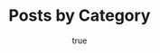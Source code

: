---
title: "Posts by Category"
layout: categories
permalink: /categories/
author_profile: true
author:
  name     : "Pradeep"
  avatar   : "/assets/images/bio.jpg"
  bio      : "Be Curious!"
  location : "Bangalore, India"
sidebar:
  - title: "Blog"
   
    text: "Checkout other topics"
    nav: my-sidebar
---